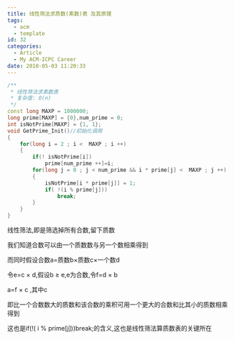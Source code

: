 ```yaml
---
title: 线性筛法求质数(素数)表 及其原理
tags:
  - acm
  - template
id: 32
categories:
  - Article
  - My ACM-ICPC Career
date: 2010-05-03 11:20:33
---
```


```cpp
/**
 * 线性筛法求素数表
 * 复杂度: O(n)
 */
const long MAXP = 1000000;
long prime[MAXP] = {0},num_prime = 0;
int isNotPrime[MAXP] = {1, 1};
void GetPrime_Init()//初始化调用
{
    for(long i = 2 ; i <  MAXP ; i ++)
    {
        if(! isNotPrime[i])
            prime[num_prime ++]=i;
        for(long j = 0 ; j < num_prime && i * prime[j] <  MAXP ; j ++)
        {
            isNotPrime[i * prime[j]] = 1;
            if( !(i % prime[j]))
                break;
        }
    }
}
```

线性筛法,即是筛选掉所有合数,留下质数

我们知道合数可以由一个质数数与另一个数相乘得到

而同时假设合数a=质数b×质数c×一个数d

令e=c × d,假设b ≥ e,e为合数,令f=d × b

a=f × c ,其中c

即比一个合数数大的质数和该合数的乘积可用一个更大的合数和比其小的质数相乘得到

这也是if(!( i % prime[j]))break;的含义,这也是线性筛法算质数表的关键所在